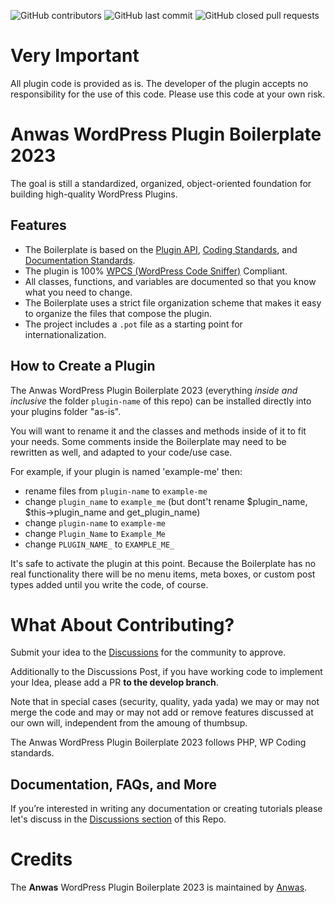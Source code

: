 ![GitHub contributors](https://img.shields.io/github/contributors/anwas/anwas-wp-plugin-boilerplate-2023) ![GitHub last commit](https://img.shields.io/github/last-commit/anwas/anwas-wp-plugin-boilerplate-2023) ![GitHub closed pull requests](https://img.shields.io/github/issues-pr-closed/anwas/anwas-wp-plugin-boilerplate-2023)

# Very Important

All plugin code is provided as is. The developer of the plugin accepts no responsibility for the use of this code. Please use this code at your own risk.

# Anwas WordPress Plugin Boilerplate 2023

The goal is still a standardized, organized, object-oriented foundation for building high-quality WordPress Plugins.

## Features

-   The Boilerplate is based on the [Plugin API](http://codex.wordpress.org/Plugin_API), [Coding Standards](https://developer.wordpress.org/coding-standards/wordpress-coding-standards/), and [Documentation Standards](https://developer.wordpress.org/coding-standards/inline-documentation-standards/).
-   The plugin is 100% [WPCS (WordPress Code Sniffer)](https://github.com/WordPress/WordPress-Coding-Standards) Compliant.
-   All classes, functions, and variables are documented so that you know what you need to change.
-   The Boilerplate uses a strict file organization scheme that makes it easy to organize the files that compose the plugin.
-   The project includes a `.pot` file as a starting point for internationalization.

## How to Create a Plugin

The Anwas WordPress Plugin Boilerplate 2023 (everything _inside and inclusive_ the folder `plugin-name` of this repo) can be installed directly into your plugins folder "as-is".

You will want to rename it and the classes and methods inside of it to fit your needs.
Some comments inside the Boilerplate may need to be rewritten as well, and adapted to your code/use case.

For example, if your plugin is named 'example-me' then:

-   rename files from `plugin-name` to `example-me`
-   change `plugin_name` to `example_me` (but dont't rename $plugin_name, $this->plugin_name and get_plugin_name)
-   change `plugin-name` to `example-me`
-   change `Plugin_Name` to `Example_Me`
-   change `PLUGIN_NAME_` to `EXAMPLE_ME_`

It's safe to activate the plugin at this point.
Because the Boilerplate has no real functionality there will be no menu items, meta boxes, or custom post types added until you write the code, of course.

# What About Contributing?

Submit your idea to the [Discussions](https://github.com/anwas/anwas-wp-plugin-boilerplate-2023/discussions) for the community to approve.

Additionally to the Discussions Post, if you have working code to implement your Idea, please add a PR **to the develop branch**.

Note that in special cases (security, quality, yada yada) we may or may not merge the code and may or may not add or remove features discussed at our own will, independent from the amoung of thumbsup.

The Anwas WordPress Plugin Boilerplate 2023 follows PHP, WP Coding standards.

## Documentation, FAQs, and More

If you’re interested in writing any documentation or creating tutorials please let's discuss in the [Discussions section](https://github.com/anwas/anwas-wp-plugin-boilerplate-2023/discussions) of this Repo.

# Credits

The **Anwas** WordPress Plugin Boilerplate 2023 is maintained by [Anwas](https://github.com/anwas).
